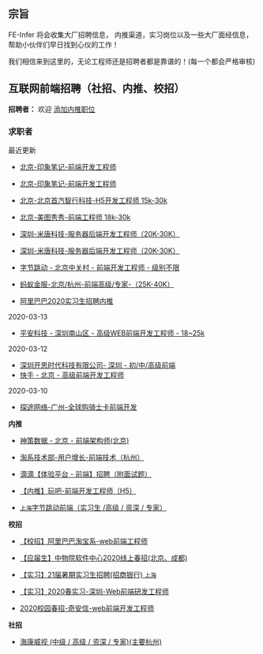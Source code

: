 ## 宗旨
FE-Infer 将会收集大厂招聘信息， 内推渠道，实习岗位以及一些大厂面经信息，帮助小伙伴们早日找到心仪的工作！

我们相信来到这里的，无论工程师还是招聘者都是靠谱的！(每一个都会严格审核)

## 互联网前端招聘（社招、内推、校招）

**招聘者：**  欢迎 [添加内推职位](https://github.com/koala-coding/FE-Infer/issues/new?assignees=&labels=&template=publish_job.md&title=%E5%85%AC%E5%8F%B8%E5%90%8D+-+%E5%9C%B0%E7%82%B9+-+%E5%B2%97%E4%BD%8D%E7%BA%A7%E5%88%AB+-+%E8%96%AA%E8%B5%84%E8%8C%83%E5%9B%B4)  

### 求职者

最近更新
- [北京-印象笔记-前端开发工程师](./infer/20200827-beijing-longhu.md)

- [北京-印象笔记-前端开发工程师](./infer/20200821-beijing-yingxiang.md)

- [北京-北京首汽智行科技-H5开发工程师 15k-30k](./infer/20200819-beijing-shouqi.md)

- [北京-美图秀秀-前端工程师 18k-30k](./infer/20200526-beijing-meituxiuxiu.md)

- [深圳-米唐科技-服务器后端开发工程师（20K-30K）](./infer/20200426-shenzhen-shenzhenmitang.md)

- [深圳-米唐科技-服务器后端开发工程师（20K-30K）](./infer/20200426-shenzhen-shenzhenmitang.md)

- [字节跳动 - 北京中关村 - 前端开发工程师 - 级别不限](./infer/20200404-beijing-toutiao.md)
  
- [蚂蚁金服-北京/杭州-前端高级/专家-（25K-40K）](./infer/20200318-hangzhou-myjf.md)

- [阿里巴巴2020实习生招聘内推](./school/20200318-anywhere-alibaba.md)

2020-03-13

- [平安科技 - 深圳南山区 - 高级WEB前端开发工程师 - 18~25k](./infer/20200313-shenzhen-pingan.md)

2020-03-12

- [深圳开思时代科技有限公司- 深圳 - 初/中/高级前端](./infer/20200312-shengzheng-kssd.md)
- [快手 - 北京 - 高级前端开发工程师](./infer/20200311-beijing-kuaishou.md)

 2020-03-10 
 
- [探途网络-广州-全球购骑士卡前端开发](./infer/20200310-guangzhou-ttwl.md)

**内推**
- [ 神策数据 - 北京 - 前端架构师(北京)](./infer/20200308-beijing-scsj.md)
- [淘系技术部-用户增长-前端技术（杭州）](./infer/20200307-hangzhou-ali_tabao.md)

- [滴滴【体验平台 - 前端】招聘（附面试题）](./infer/20200307-beijing-didi.md)

- [【内推】玩吧-前端开发工程师（H5）](./infer/20200307-beijing-wanba.md)

- [`上海`字节跳动前端（实习生 /高级 / 资深 / 专家）](./infer/20200307-shanghai-zjtd.md)


**校招**

- [【校招】阿里巴巴淘宝系-web前端工程师](./school/20200307-hangzhou-taobao.md)

- [【应届生】中物院软件中心2020线上春招(北京、成都)](./school/20200307-chengdu-zwyrjzx.md)

- [【实习】21届暑期实习生招聘(招商银行) `上海`](./school/20200307-shanghai-zsyh.md)

- [【实习】2020春实习-深圳-Web前端研发工程师](./school/20200307-shengzheng-baidu.md)

- [2020校园春招-奇安信-web前端开发工程师](./school/20200310-beijing-qax.md)

**社招**
- [海康威视 (中级 / 高级 / 资深 / 专家)(主要杭州)](./social/20200307-hangzhou-hkws.md)
